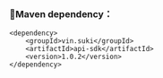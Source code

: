 ### 🍊Maven dependency：
```
<dependency>
    <groupId>vin.suki</groupId>
    <artifactId>api-sdk</artifactId>
    <version>1.0.2</version>
</dependency>
```
